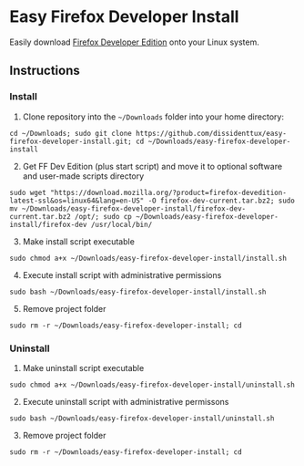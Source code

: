 # Easy Firefox Developer Install
Easily download [Firefox Developer Edition](https://www.mozilla.org/en-US/firefox/developer/) onto your Linux system.

## Instructions
### Install
1. Clone repository into the `~/Downloads` folder into your home directory:
```
cd ~/Downloads; sudo git clone https://github.com/dissidenttux/easy-firefox-developer-install.git; cd ~/Downloads/easy-firefox-developer-install
```
2. Get FF Dev Edition (plus start script) and move it to optional software and user-made scripts directory
```
sudo wget "https://download.mozilla.org/?product=firefox-devedition-latest-ssl&os=linux64&lang=en-US" -O firefox-dev-current.tar.bz2; sudo mv ~/Downloads/easy-firefox-developer-install/firefox-dev-current.tar.bz2 /opt/; sudo cp ~/Downloads/easy-firefox-developer-install/firefox-dev /usr/local/bin/
```
3. Make install script executable
```
sudo chmod a+x ~/Downloads/easy-firefox-developer-install/install.sh
```
4. Execute install script with administrative permissions
```
sudo bash ~/Downloads/easy-firefox-developer-install/install.sh
```
5. Remove project folder
```
sudo rm -r ~/Downloads/easy-firefox-developer-install; cd
```

### Uninstall
1. Make uninstall script executable
```
sudo chmod a+x ~/Downloads/easy-firefox-developer-install/uninstall.sh 
```
2. Execute uninstall script with administrative permissons
```
sudo bash ~/Downloads/easy-firefox-developer-install/uninstall.sh
```
3. Remove project folder
``` 
sudo rm -r ~/Downloads/easy-firefox-developer-install; cd
```
